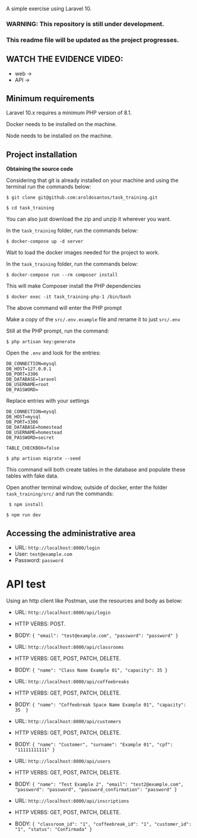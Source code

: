 
A simple exercise using Laravel 10.

### WARNING: This repository is still under development.
### This readme file will be updated as the project progresses.

## WATCH THE EVIDENCE VIDEO:
- web -> 
- API -> 


## Minimum requirements
Laravel 10.x requires a minimum PHP version of 8.1.

Docker needs to be installed on the machine.

Node needs to be installed on the machine.

## Project installation

**Obtaining the source code**

Considering that git is already installed on your machine and using the terminal run the commands below:

`` $ git clone git@github.com:aroldosantos/task_training.git ``

`` $ cd task_training ``

You can also just download the zip and unzip it wherever you want.

In the ``task_training`` folder, run the commands below:

`` $ docker-compose up -d server ``

Wait to load the docker images needed for the project to work.

In the ``task_training`` folder, run the commands below:

`` $ docker-compose run --rm composer install ``

This will make Composer install the PHP dependencies

`` $ docker exec -it task_training-php-1 /bin/bash ``

The above command will enter the PHP prompt

Make a copy of the ``src/.env.example`` file and rename it to just ``src/.env``

Still at the PHP prompt, run the command:

`` $ php artisan key:generate ``

Open the ``.env`` and look for the entries:


```
DB_CONNECTION=mysql
DB_HOST=127.0.0.1
DB_PORT=3306
DB_DATABASE=laravel
DB_USERNAME=root
DB_PASSWORD=
```
Replace entries with your settings

```
DB_CONNECTION=mysql
DB_HOST=mysql
DB_PORT=3306
DB_DATABASE=homestead
DB_USERNAME=homestead
DB_PASSWORD=secret

TABLE_CHECKBOX=false
```


``$ php artisan migrate --seed``

This command will both create tables in the database and populate these tables with fake data.

Open another terminal window, outside of docker, enter the folder ``task_training/src/`` and run the commands:


`` $ npm install``

`` $ npm run dev ``


## Accessing the administrative area

- URL: ``http://localhost:8000/login``
- User: ``test@example.com``
- Password: ``password``




# API test

Using an http client like Postman, use the resources and body as below:

- URL: ``http://localhost:8000/api/login``
- HTTP VERBS: POST.
- BODY: ``{
    "email": "test@example.com",
    "password": "password"
}``

- URL: ``http://localhost:8000/api/classrooms``
- HTTP VERBS: GET, POST, PATCH, DELETE.
- BODY: ``{
    "name": "Class Name Example 01",
    "capacity": 35
}``


- URL: ``http://localhost:8000/api/coffeebreaks``
- HTTP VERBS: GET, POST, PATCH, DELETE.
- BODY: ``{
    "name": "Coffeebreak Space Name Example 01",
    "capacity": 35 
}``

- URL: ``http://localhost:8000/api/customers``
- HTTP VERBS: GET, POST, PATCH, DELETE.
- BODY: ``{
    "name": "Customer",
    "surname": "Example 01",
    "cpf": "11111111111"
}``

- URL: ``http://localhost:8000/api/users``
- HTTP VERBS: GET, POST, PATCH, DELETE.
- BODY: ``{
    "name": "Test Example 2",
    "email": "test2@example.com",
    "password": "password",
    "password_confirmation": "password"
}``

- URL: ``http://localhost:8000/api/inscriptions``
- HTTP VERBS: GET, POST, PATCH, DELETE.
- BODY: ``{
    "classroom_id": "1",
    "coffeebreak_id": "1",
    "customer_id": "1",
    "status": "Confirmada"
}``
